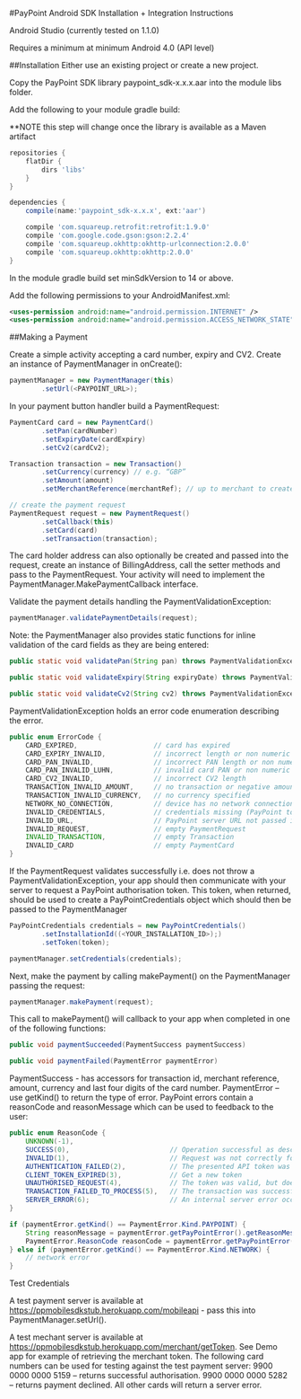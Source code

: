 #PayPoint Android SDK Installation + Integration Instructions

Android Studio (currently tested on 1.1.0)

Requires a minimum at minimum Android 4.0 (API level)

##Installation
Either use an existing project or create a new project.

Copy the PayPoint SDK library paypoint_sdk-x.x.x.aar into the module libs folder.

Add the following to your module gradle build:

**NOTE this step will change once the library is available as a Maven artifact

```groovy
repositories {
    flatDir {
        dirs 'libs'
    }
}

dependencies {
    compile(name:'paypoint_sdk-x.x.x', ext:'aar')

    compile 'com.squareup.retrofit:retrofit:1.9.0'
    compile 'com.google.code.gson:gson:2.2.4'
    compile 'com.squareup.okhttp:okhttp-urlconnection:2.0.0'
    compile 'com.squareup.okhttp:okhttp:2.0.0'
}
```

In the module gradle build set minSdkVersion to 14 or above.

Add the following permissions to your AndroidManifest.xml:

```xml
<uses-permission android:name="android.permission.INTERNET" />
<uses-permission android:name="android.permission.ACCESS_NETWORK_STATE" />
```

##Making a Payment

Create a simple activity accepting a card number, expiry and CV2.
Create an instance of PaymentManager in onCreate():

```java
paymentManager = new PaymentManager(this)
        .setUrl(<PAYPOINT_URL>);
```

In your payment button handler build a PaymentRequest:

```java
PaymentCard card = new PaymentCard()
        .setPan(cardNumber)
        .setExpiryDate(cardExpiry)
        .setCv2(cardCv2);

Transaction transaction = new Transaction()
        .setCurrency(currency) // e.g. “GBP”
        .setAmount(amount)
        .setMerchantReference(merchantRef); // up to merchant to create a unique merchantRef

// create the payment request
PaymentRequest request = new PaymentRequest()
        .setCallback(this)
        .setCard(card)
        .setTransaction(transaction);
```

The card holder address can also optionally be created and passed into the request, create an instance of BillingAddress, call the setter methods and pass to the PaymentRequest.
Your activity will need to implement the PaymentManager.MakePaymentCallback interface.

Validate the payment details handling the PaymentValidationException:

```java
paymentManager.validatePaymentDetails(request);
```

Note: the PaymentManager also provides static functions for inline validation of the card fields as they are being entered:

```java
public static void validatePan(String pan) throws PaymentValidationException

public static void validateExpiry(String expiryDate) throws PaymentValidationException

public static void validateCv2(String cv2) throws PaymentValidationException
```

PaymentValidationException holds an error code enumeration describing the error.

```java
public enum ErrorCode {
    CARD_EXPIRED,           		// card has expired
    CARD_EXPIRY_INVALID,           	// incorrect length or non numeric
    CARD_PAN_INVALID,               // incorrect PAN length or non numeric
    CARD_PAN_INVALID_LUHN,         	// invalid card PAN or non numeric
    CARD_CV2_INVALID,               // incorrect CV2 length
    TRANSACTION_INVALID_AMOUNT,     // no transaction or negative amount specified
    TRANSACTION_INVALID_CURRENCY,   // no currency specified
    NETWORK_NO_CONNECTION,          // device has no network connection
    INVALID_CREDENTIALS,            // credentials missing (PayPoint token or installation id)
    INVALID_URL,                    // PayPoint server URL not passed in
    INVALID_REQUEST,                // empty PaymentRequest
    INVALID_TRANSACTION,           	// empty Transaction
    INVALID_CARD                    // empty PaymentCard
}
```

If the PaymentRequest validates successfully i.e. does not throw a PaymentValidationException, your app should then communicate with your server to request a PayPoint authorisation token. This token, when returned, should be used to create a PayPointCredentials object which should then be passed to the PaymentManager

```java
PayPointCredentials credentials = new PayPointCredentials()
        .setInstallationId((<YOUR_INSTALLATION_ID>);)
        .setToken(token);

paymentManager.setCredentials(credentials);
```

Next, make the payment by calling makePayment() on the PaymentManager passing the request:

```java
paymentManager.makePayment(request);
```

This call to makePayment() will callback to your app when completed in one of the following functions:

```java
public void paymentSucceeded(PaymentSuccess paymentSuccess)

public void paymentFailed(PaymentError paymentError)
```

PaymentSuccess - has accessors for transaction id, merchant reference, amount, currency and last four digits of the card number.
PaymentError – use getKind() to return the type of error. PayPoint errors contain a reasonCode and reasonMessage which can be used to feedback to the user:

```java
public enum ReasonCode {
    UNKNOWN(-1),
    SUCCESS(0),                         // Operation successful as described
    INVALID(1),                         // Request was not correctly formed
    AUTHENTICATION_FAILED(2),           // The presented API token was not valid, or the wrong type of authentication was used
    CLIENT_TOKEN_EXPIRED(3),            // Get a new token
    UNAUTHORISED_REQUEST(4),            // The token was valid, but does not grant you access to use the specified feature
    TRANSACTION_FAILED_TO_PROCESS(5),   // The transaction was successfully submitted but failed to be processed correctly.
    SERVER_ERROR(6);                   	// An internal server error occurred at paypoint
}

if (paymentError.getKind() == PaymentError.Kind.PAYPOINT) {
    String reasonMessage = paymentError.getPayPointError().getReasonMessage();
    PaymentError.ReasonCode reasonCode = paymentError.getPayPointError().getReasonCode();
} else if (paymentError.getKind() == PaymentError.Kind.NETWORK) {
    // network error
}
```

Test Credentials

A test payment server is available at https://ppmobilesdkstub.herokuapp.com/mobileapi - pass this into PaymentManager.setUrl().

A test mechant server is available at https://ppmobilesdkstub.herokuapp.com/merchant/getToken. See Demo app for example of retrieving the merchant token.
The following card numbers can be used for testing against the test payment server:
9900 0000 0000 5159 – returns successful authorisation.
9900 0000 0000 5282 – returns payment declined.
All other cards will return a server error.





